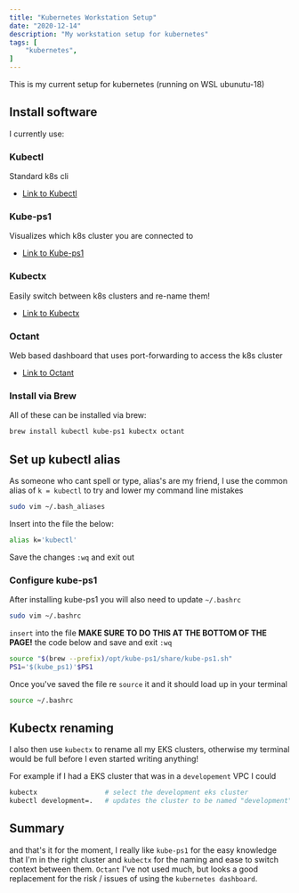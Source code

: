 ```yaml
---
title: "Kubernetes Workstation Setup"
date: "2020-12-14"
description: "My workstation setup for kubernetes"
tags: [
    "kubernetes",
]
---
```


This is my current setup for kubernetes (running on WSL ubunutu-18)

## Install software

I currently use:

### Kubectl

Standard k8s cli

- [Link to Kubectl](https://kubernetes.io/docs/tasks/tools/install-kubectl/)

### Kube-ps1

Visualizes which k8s cluster you are connected to

- [Link to Kube-ps1](https://github.com/jonmosco/kube-ps1)

### Kubectx

Easily switch between k8s clusters and re-name them!

- [Link to Kubectx](https://github.com/ahmetb/kubectx)
  
### Octant

Web based dashboard that uses port-forwarding to access the k8s cluster

- [Link to Octant](https://github.com/vmware-tanzu/octant)
  
### Install via Brew

All of these can be installed via brew:

``` bash
brew install kubectl kube-ps1 kubectx octant
```

## Set up kubectl alias

As someone who cant spell or type, alias's are my friend, I use the common alias of `k = kubectl` to try and lower my command line mistakes

``` bash
sudo vim ~/.bash_aliases
```

Insert into the file the below:

``` bash
alias k='kubectl'
```

Save the changes `:wq` and exit out

### Configure kube-ps1

After installing kube-ps1 you will also need to update `~/.bashrc`

``` bash
sudo vim ~/.bashrc
```

`insert` into the file **MAKE SURE TO DO THIS AT THE BOTTOM OF THE PAGE!** the code below and save and exit `:wq`

``` bash
source "$(brew --prefix)/opt/kube-ps1/share/kube-ps1.sh"
PS1='$(kube_ps1)'$PS1
```

Once you've saved the file re `source` it and it should load up in your terminal

``` bash
source ~/.bashrc
```

## Kubectx renaming

I also then use `kubectx` to rename all my EKS clusters, otherwise my terminal would be full before I even started writing anything!

For example if I had a EKS cluster that was in a `developement` VPC I could

``` bash
kubectx                 # select the development eks cluster
kubectl development=.   # updates the cluster to be named "development"
```

## Summary

and that's it for the moment, I really like `kube-ps1` for the easy knowledge that I'm in the right cluster and `kubectx` for the naming and ease to switch context between them. `Octant` I've not used much, but looks a good replacement for the risk / issues of using the `kubernetes dashboard`.
